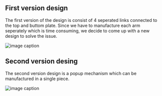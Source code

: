 ## First version design
The first version of the design is consist of 4 seperated links connected to the top and buttom plate. Since we have to manufacture each arm seperately which is time consuming, we decide to come up with a new design to solve the issue.

![image caption](https://github.com/schen304joseph/team3.github.io/blob/1f2b7e6b5d69d39992965443c715b49835bdb6d4/CAD%20model/Flodable.JPG)

## Second version desing
The second version design is a popup mechanism which can  be manufactured in a single piece.

![image caption](https://github.com/schen304joseph/team3.github.io/blob/cc8dde9283a5c2476cccdf90ad55133946941cb5/CAD%20model/V2%20one%20%20piece.JPG)






